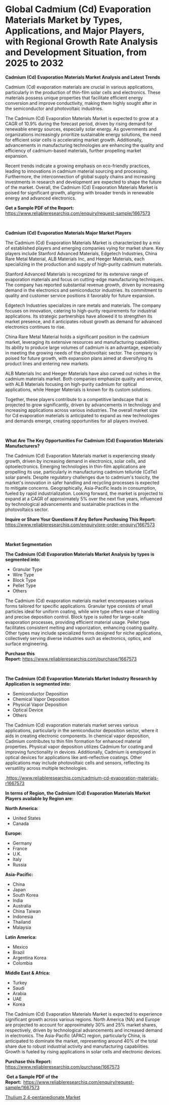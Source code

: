 <p><h1>Global Cadmium (Cd) Evaporation Materials Market by Types, Applications, and Major Players, with Regional Growth Rate Analysis and Development Situation, from 2025 to 2032</h1></p><p><strong>Cadmium (Cd) Evaporation Materials Market Analysis and Latest Trends</strong></p>
<p><p>Cadmium (Cd) evaporation materials are crucial in various applications, particularly in the production of thin-film solar cells and electronics. These materials possess unique properties that facilitate efficient energy conversion and improve conductivity, making them highly sought after in the semiconductor and photovoltaic industries.</p><p>The Cadmium (Cd) Evaporation Materials Market is expected to grow at a CAGR of 10.9% during the forecast period, driven by rising demand for renewable energy sources, especially solar energy. As governments and organizations increasingly prioritize sustainable energy solutions, the need for efficient solar cells is accelerating market growth. Additionally, advancements in manufacturing technologies are enhancing the quality and efficiency of cadmium-based materials, further propelling market expansion.</p><p>Recent trends indicate a growing emphasis on eco-friendly practices, leading to innovations in cadmium material sourcing and processing. Furthermore, the interconnection of global supply chains and increasing investments in research and development are expected to shape the future of the market. Overall, the Cadmium (Cd) Evaporation Materials Market is poised for significant growth, aligning with broader trends in renewable energy and advanced electronics.</p></p>
<p><strong>Get a Sample PDF of the Report:&nbsp;</strong> <a href="https://www.reliableresearchiq.com/enquiry/request-sample/1667573?utm_campaign=2232&utm_medium=2&utm_source=Github&utm_content=ia&utm_term=02022025&utm_id=cadmium-cd-evaporation-materials">https://www.reliableresearchiq.com/enquiry/request-sample/1667573</a></p>
<p>&nbsp;</p>
<p><strong>Cadmium (Cd) Evaporation Materials Major Market Players</strong></p>
<p><p>The Cadmium (Cd) Evaporation Materials Market is characterized by a mix of established players and emerging companies vying for market share. Key players include Stanford Advanced Materials, Edgetech Industries, China Rare Metal Material, ALB Materials Inc, and Heeger Materials, each specializing in the production and supply of high-purity cadmium materials.</p><p>Stanford Advanced Materials is recognized for its extensive range of evaporation materials and focus on cutting-edge manufacturing techniques. The company has reported substantial revenue growth, driven by increasing demand in the electronics and semiconductor industries. Its commitment to quality and customer service positions it favorably for future expansion.</p><p>Edgetech Industries specializes in rare metals and materials. The company focuses on innovation, catering to high-purity requirements for industrial applications. Its strategic partnerships have allowed it to strengthen its market presence, and it anticipates robust growth as demand for advanced electronics continues to rise.</p><p>China Rare Metal Material holds a significant position in the cadmium market, leveraging its extensive resources and manufacturing capabilities. Its ability to produce large volumes of cadmium is an advantage, especially in meeting the growing needs of the photovoltaic sector. The company is poised for future growth, with expansion plans aimed at diversifying its product lines and entering new markets.</p><p>ALB Materials Inc and Heeger Materials have also carved out niches in the cadmium materials market. Both companies emphasize quality and service, with ALB Materials focusing on high-purity cadmium for optical applications, while Heeger Materials is known for its custom solutions.</p><p>Together, these players contribute to a competitive landscape that is projected to grow significantly, driven by advancements in technology and increasing applications across various industries. The overall market size for Cd evaporation materials is anticipated to expand as new technologies and demands emerge, creating opportunities for all players involved.</p></p>
<p>&nbsp;</p>
<p><strong>What Are The Key Opportunities For Cadmium (Cd) Evaporation Materials Manufacturers?</strong></p>
<p><p>The Cadmium (Cd) Evaporation Materials market is experiencing steady growth, driven by increasing demand in electronics, solar cells, and optoelectronics. Emerging technologies in thin-film applications are propelling its use, particularly in manufacturing cadmium telluride (CdTe) solar panels. Despite regulatory challenges due to cadmium's toxicity, the market's innovation in safer handling and recycling processes is expected to mitigate concerns. Geographically, Asia-Pacific leads in consumption, fueled by rapid industrialization. Looking forward, the market is projected to expand at a CAGR of approximately 5% over the next five years, influenced by technological advancements and sustainable practices in the photovoltaics sector.</p></p>
<p><strong>Inquire or Share Your Questions If Any Before Purchasing This Report:</strong> <a href="https://www.reliableresearchiq.com/enquiry/pre-order-enquiry/1667573?utm_campaign=2232&utm_medium=2&utm_source=Github&utm_content=ia&utm_term=02022025&utm_id=cadmium-cd-evaporation-materials">https://www.reliableresearchiq.com/enquiry/pre-order-enquiry/1667573</a></p>
<p>&nbsp;</p>
<p><strong>Market Segmentation</strong></p>
<p><strong>The Cadmium (Cd) Evaporation Materials Market Analysis by types is segmented into:</strong></p>
<p><ul><li>Granular Type</li><li>Wire Type</li><li>Block Type</li><li>Pellet Type</li><li>Others</li></ul></p>
<p><p>The Cadmium (Cd) evaporation materials market encompasses various forms tailored for specific applications. Granular type consists of small particles ideal for uniform coating, while wire type offers ease of handling and precise deposition control. Block type is suited for large-scale evaporation processes, providing efficient material usage. Pellet type facilitates consistent melting and vaporization, enhancing coating quality. Other types may include specialized forms designed for niche applications, collectively serving diverse industries such as electronics, optics, and surface engineering.</p></p>
<p><strong>Purchase this Report:&nbsp;</strong><a href="https://www.reliableresearchiq.com/purchase/1667573?utm_campaign=2232&utm_medium=2&utm_source=Github&utm_content=ia&utm_term=02022025&utm_id=cadmium-cd-evaporation-materials">https://www.reliableresearchiq.com/purchase/1667573</a></p>
<p>&nbsp;</p>
<p><strong>The Cadmium (Cd) Evaporation Materials Market Industry Research by Application is segmented into:</strong></p>
<p><ul><li>Semiconductor Deposition</li><li>Chemical Vapor Deposition</li><li>Physical Vapor Deposition</li><li>Optical Device</li><li>Others</li></ul></p>
<p><p>The Cadmium (Cd) evaporation materials market serves various applications, particularly in the semiconductor deposition sector, where it aids in creating electronic components. In chemical vapor deposition, Cadmium contributes to thin film formation for enhanced material properties. Physical vapor deposition utilizes Cadmium for coating and improving functionality in devices. Additionally, Cadmium is employed in optical devices for applications like anti-reflective coatings. Other applications may include photovoltaic cells and sensors, reflecting its versatility across multiple technologies.</p></p>
<p><a href="https://www.reliableresearchiq.com/cadmium-cd-evaporation-materials-r1667573?utm_campaign=2232&utm_medium=2&utm_source=Github&utm_content=ia&utm_term=02022025&utm_id=cadmium-cd-evaporation-materials">&nbsp;https://www.reliableresearchiq.com/cadmium-cd-evaporation-materials-r1667573</a></p>
<p><strong>In terms of Region, the Cadmium (Cd) Evaporation Materials Market Players available by Region are:</strong></p>
<p>
    <p> <strong> North America: </strong>
        <ul>
            <li>United States</li>
            <li>Canada</li>
        </ul>
        </p> 
    <p> <strong> Europe: </strong>
        <ul>
            <li>Germany</li>
            <li>France</li>
            <li>U.K.</li>
            <li>Italy</li>
            <li>Russia</li>
        </ul>
        </p> 
    <p> <strong> Asia-Pacific: </strong>
        <ul>
            <li>China</li>
            <li>Japan</li>
            <li>South Korea</li>
            <li>India</li>
            <li>Australia</li>
            <li>China Taiwan</li>
            <li>Indonesia</li>
            <li>Thailand</li>
            <li>Malaysia</li>
        </ul>
        </p> 
    <p> <strong> Latin America: </strong>
        <ul>
            <li>Mexico</li>
            <li>Brazil</li>
            <li>Argentina Korea</li>
            <li>Colombia</li>
        </ul>
        </p> 
    <p> <strong> Middle East & Africa: </strong>
        <ul>
            <li>Turkey</li>
            <li>Saudi</li>
            <li>Arabia</li>
            <li>UAE</li>
            <li>Korea</li>
        </ul>
    </p>
    </p>
<p><p>The Cadmium (Cd) Evaporation Materials Market is expected to experience significant growth across various regions. North America (NA) and Europe are projected to account for approximately 30% and 25% market shares, respectively, driven by technological advancements and increased demand in electronics. The Asia-Pacific (APAC) region, particularly China, is anticipated to dominate the market, representing around 40% of the total share due to robust industrial activity and manufacturing capabilities. Growth is fueled by rising applications in solar cells and electronic devices.</p></p>
<p><strong>Purchase this Report: </strong><a href="https://www.reliableresearchiq.com/purchase/1667573?utm_campaign=2232&utm_medium=2&utm_source=Github&utm_content=ia&utm_term=02022025&utm_id=cadmium-cd-evaporation-materials">https://www.reliableresearchiq.com/purchase/1667573</a></p>
<p>&nbsp;<strong>Get a Sample PDF of the Report:&nbsp;&nbsp;</strong><a href="https://www.reliableresearchiq.com/enquiry/request-sample/1667573?utm_campaign=2232&utm_medium=2&utm_source=Github&utm_content=ia&utm_term=02022025&utm_id=cadmium-cd-evaporation-materials">https://www.reliableresearchiq.com/enquiry/request-sample/1667573</a></p>
<p><strong></strong></p>
<p><p><a href="https://github.com/kbollin866/Market-Research-Report-List-1/blob/main/thulium-24-pentanedionate-market.md?utm_campaign=2232&utm_medium=2&utm_source=Github&utm_content=ia&utm_term=02022025&utm_id=cadmium-cd-evaporation-materials">Thulium 2,4-pentanedionate Market</a></p></p>